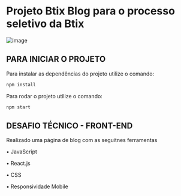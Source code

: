 # Projeto Btix Blog para o processo seletivo da Btix

![image](https://user-images.githubusercontent.com/112974999/204012028-43fbf369-70f7-4c22-88e4-2f484c199c84.png)

## PARA INICIAR O PROJETO

Para instalar as dependências do projeto utilize o comando:

```sh
npm install
```
Para rodar o projeto utilize o comando:

```sh
npm start
```

## DESAFIO TÉCNICO - FRONT-END

Realizado uma página de blog com as seguitnes ferramentas

• JavaScript

• React.js

• CSS

• Responsividade Mobile

